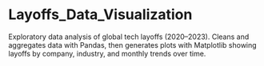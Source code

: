 # Layoffs_Data_Visualization
Exploratory data analysis of global tech layoffs (2020–2023). Cleans and aggregates data with Pandas, then generates plots with Matplotlib showing layoffs by company, industry, and monthly trends over time.
